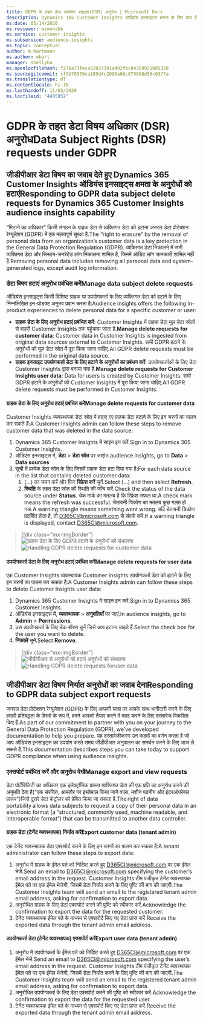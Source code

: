 ```yaml
---
title: GDPR के तहत डेटा सब्जेक्ट राइट्स(DSR) अनुरोध | Microsoft Docs
description: Dynamics 365 Customer Insights ऑडिएंस इनसाइट्स क्षमता के लिए डेटा विषय अनुरोधों का जवाब दें.
ms.date: 05/14/2020
ms.reviewer: wimohabb
ms.service: customer-insights
ms.subservice: audience-insights
ms.topic: conceptual
author: m-hartmann
ms.author: mhart
manager: shellyha
ms.openlocfilehash: f276a73feca52023391ad92fbc84359921b85328
ms.sourcegitcommit: cf9b78559ca189d4c2086a66c879098d56c0377a
ms.translationtype: HT
ms.contentlocale: hi-IN
ms.lasthandoff: 11/03/2020
ms.locfileid: "4405952"
---
```

# <a name="data-subject-rights-dsr-requests-under-gdpr"></a><span data-ttu-id="f0290-103">GDPR के तहत डेटा विषय अधिकार (DSR) अनुरोध</span><span class="sxs-lookup"><span data-stu-id="f0290-103">Data Subject Rights (DSR) requests under GDPR</span></span>

## <a name="responding-to-gdpr-data-subject-delete-requests-for-dynamics-365-customer-insights-audience-insights-capability"></a><span data-ttu-id="f0290-104">जीडीपीआर डेटा विषय का जवाब देते हुए Dynamics 365 Customer Insights ऑडियंस इनसाइट्स क्षमता के अनुरोधों को हटाएं</span><span class="sxs-lookup"><span data-stu-id="f0290-104">Responding to GDPR data subject delete requests for Dynamics 365 Customer Insights audience insights capability</span></span>

<span data-ttu-id="f0290-105">“मिटाने का अधिकार” किसी संगठन के ग्राहक डेटा से व्यक्तिगत डेटा को हटाना जनरल डेटा प्रोटेक्शन रेग्यूलेशन (GDPR) में एक महत्वपूर्ण सुरक्षा है.</span><span class="sxs-lookup"><span data-stu-id="f0290-105">The “right to erasure” by the removal of personal data from an organization’s customer data is a key protection in the General Data Protection Regulation (GDPR).</span></span> <span data-ttu-id="f0290-106">व्यक्तिगत डेटा निकालने में सभी व्यक्तिगत डेटा और सिस्टम-जनरेटेड लॉग निकालना शामिल है, जिनमें ऑडिट लॉग जानकारी शामिल नहीं है.</span><span class="sxs-lookup"><span data-stu-id="f0290-106">Removing personal data includes removing all personal data and system-generated logs, except audit log information.</span></span>

### <a name="manage-data-subject-delete-requests"></a><span data-ttu-id="f0290-107">डेटा विषय हटाएं अनुरोध प्रबंधित करें</span><span class="sxs-lookup"><span data-stu-id="f0290-107">Manage data subject delete requests</span></span>

<span data-ttu-id="f0290-108">ऑडियंस इनसाइट्स किसी विशिष्ट ग्राहक या उपयोगकर्ता के लिए व्यक्तिगत डेटा को हटाने के लिए निम्नलिखित इन-प्रोडक्ट अनुभव प्रदान करता है:</span><span class="sxs-lookup"><span data-stu-id="f0290-108">Audience insights offers the following in-product experiences to delete personal data for a specific customer or user:</span></span>

- <span data-ttu-id="f0290-109">**ग्राहक डेटा के लिए अनुरोध हटाएं प्रबंधित करें**: Customer Insights में ग्राहक डेटा मूल डेटा स्रोतों से बाहरी Customer Insights तक पहुंचाया जाता है.</span><span class="sxs-lookup"><span data-stu-id="f0290-109">**Manage delete requests for customer data**: Customer data in Customer Insights is ingested from original data sources external to Customer Insights.</span></span> <span data-ttu-id="f0290-110">सभी GDPR हटाने के अनुरोधों को मूल डेटा स्रोत में पूरा किया जाना चाहिए.</span><span class="sxs-lookup"><span data-stu-id="f0290-110">All GDPR delete requests must be performed in the original data source.</span></span>
- <span data-ttu-id="f0290-111">**ग्राहक इनसाइट उपयोगकर्ता डेटा के लिए हटाने के अनुरोधों का प्रबंधन करें**: उपयोगकर्ताओं के लिए डेटा Customer Insights द्वारा बनाया गया है.</span><span class="sxs-lookup"><span data-stu-id="f0290-111">**Manage delete requests for Customer Insights user data**: Data for users is created by Customer Insights.</span></span> <span data-ttu-id="f0290-112">सभी GDPR हटाने के अनुरोधों को Customer Insights में पूरा किया जाना चाहिए.</span><span class="sxs-lookup"><span data-stu-id="f0290-112">All GDPR delete requests must be performed in Customer Insights.</span></span>

#### <a name="manage-delete-requests-for-customer-data"></a><span data-ttu-id="f0290-113">ग्राहक डेटा के लिए अनुरोध हटाएं प्रबंधित करें</span><span class="sxs-lookup"><span data-stu-id="f0290-113">Manage delete requests for customer data</span></span>

<span data-ttu-id="f0290-114">Customer Insights व्यवस्थापक डेटा स्रोत में हटाए गए ग्राहक डेटा हटाने के लिए इन चरणों का पालन कर सकते हैं:</span><span class="sxs-lookup"><span data-stu-id="f0290-114">A Customer Insights admin can follow these steps to remove customer data that was deleted in the data source:</span></span>

1. <span data-ttu-id="f0290-115">Dynamics 365 Customer Insights में साइन इन करें.</span><span class="sxs-lookup"><span data-stu-id="f0290-115">Sign in to Dynamics 365 Customer Insights.</span></span>
2. <span data-ttu-id="f0290-116">ऑडिएंस इनसाइट्स में, **डेटा** > **डेटा स्रोत** पर जाएं</span><span class="sxs-lookup"><span data-stu-id="f0290-116">In audience insights, go to **Data** > **Data sources**</span></span>
3. <span data-ttu-id="f0290-117">सूची में प्रत्येक डेटा स्रोत के लिए जिसमें ग्राहक डेटा हटा दिया गया है:</span><span class="sxs-lookup"><span data-stu-id="f0290-117">For each data source in the list that contains deleted customer data:</span></span>
   1. <span data-ttu-id="f0290-118">(...) का चयन करें और फिर **रिफ़्रेश करें** चुनें.</span><span class="sxs-lookup"><span data-stu-id="f0290-118">Select (...) and then select **Refresh**.</span></span>
   2. <span data-ttu-id="f0290-119">**स्थिति** के तहत डेटा स्रोत की स्थिति की जाँच करें.</span><span class="sxs-lookup"><span data-stu-id="f0290-119">Check the status of the data source under **Status**.</span></span> <span data-ttu-id="f0290-120">चेक मार्क का मतलब है कि रिफ्रेश सफल था.</span><span class="sxs-lookup"><span data-stu-id="f0290-120">A check mark means the refresh was successful.</span></span> <span data-ttu-id="f0290-121">चेतावनी त्रिकोण का मतलब कुछ गलत हो गया.</span><span class="sxs-lookup"><span data-stu-id="f0290-121">A warning triangle means something went wrong.</span></span> <span data-ttu-id="f0290-122">यदि चेतावनी त्रिकोण प्रदर्शित होता है, तो D365CI@microsoft.com से संपर्क करें.</span><span class="sxs-lookup"><span data-stu-id="f0290-122">If a warning triangle is displayed, contact D365CI@microsoft.com.</span></span>

> [!div class="mx-imgBorder"]
> <span data-ttu-id="f0290-123">![ग्राहक डेटा के लिए GDPR हटाने के अनुरोधों को संभालना](media/gdpr-data-sources.png "ग्राहक डेटा के लिए GDPR हटाने के अनुरोधों को संभालना")</span><span class="sxs-lookup"><span data-stu-id="f0290-123">![Handling GDPR delete requests for customer data](media/gdpr-data-sources.png "Handling GDPR delete requests for customer data")</span></span>

#### <a name="manage-delete-requests-for-user-data"></a><span data-ttu-id="f0290-124">उपयोगकर्ता डेटा के लिए अनुरोध हटाएं प्रबंधित करें</span><span class="sxs-lookup"><span data-stu-id="f0290-124">Manage delete requests for user data</span></span>

<span data-ttu-id="f0290-125">एक Customer Insights व्यवस्थापक Customer Insights उपयोगकर्ता डेटा को हटाने के लिए इन चरणों का पालन कर सकता है:</span><span class="sxs-lookup"><span data-stu-id="f0290-125">A Customer Insights admin can follow these steps to delete Customer Insights user data:</span></span>

1. <span data-ttu-id="f0290-126">Dynamics 365 Customer Insights में साइन इन करें.</span><span class="sxs-lookup"><span data-stu-id="f0290-126">Sign in to Dynamics 365 Customer Insights.</span></span>
2. <span data-ttu-id="f0290-127">ऑडियंस इनसाइट्स में, **व्यवस्थापक** > **अनुमतियाँ** पर जाएं.</span><span class="sxs-lookup"><span data-stu-id="f0290-127">In audience insights, go to **Admin** > **Permissions**.</span></span>
3. <span data-ttu-id="f0290-128">उस उपयोगकर्ता के लिए चेक बॉक्स चुनें जिसे आप हटाना चाहते हैं.</span><span class="sxs-lookup"><span data-stu-id="f0290-128">Select the check box for the user you want to delete.</span></span>
4. <span data-ttu-id="f0290-129">**निकालें** चुनें.</span><span class="sxs-lookup"><span data-stu-id="f0290-129">Select **Remove**.</span></span>

> [!div class="mx-imgBorder"]
> <span data-ttu-id="f0290-130">![जीडीपीआर से अनुरोधों को हटाएं अनुरोधों को संभालना](media/gdpr-permissions.png "जीडीपीआर को उपयोगकर्ता डेटा के लिए हटाने के अनुरोधों को संभालना")</span><span class="sxs-lookup"><span data-stu-id="f0290-130">![Handling GDPR delete requests foruser data](media/gdpr-permissions.png "Handling GDPR delete requests for user data")</span></span>

## <a name="responding-to-gdpr-data-subject-export-requests"></a><span data-ttu-id="f0290-131">जीडीपीआर डेटा विषय निर्यात अनुरोधों का जवाब देना</span><span class="sxs-lookup"><span data-stu-id="f0290-131">Responding to GDPR data subject export requests</span></span>

<span data-ttu-id="f0290-132">जनरल डेटा प्रोटेक्शन रेग्यूलेशन (GDPR) के लिए आपकी यात्रा पर आपके साथ भागीदारी करने के लिए हमारी प्रतिबद्धता के हिस्से के रूप में, हमने आपको तैयार करने में मदद करने के लिए दस्तावेज विकसित किए हैं.</span><span class="sxs-lookup"><span data-stu-id="f0290-132">As part of our commitment to partner with you on your journey to the General Data Protection Regulation (GDPR), we’ve developed documentation to help you prepare.</span></span> <span data-ttu-id="f0290-133">यह दस्तावेज़ीकरण उन कदमों का वर्णन करता है जो आप ऑडियंस इनसाइट्स का उपयोग करते समय जीडीपीआर अनुपालन का समर्थन करने के लिए आज ले सकते हैं.</span><span class="sxs-lookup"><span data-stu-id="f0290-133">This documentation describes steps you can take today to support GDPR compliance when using audience insights.</span></span>

### <a name="manage-export-and-view-requests"></a><span data-ttu-id="f0290-134">एक्सपोर्ट प्रबंधित करें और अनुरोध देखें</span><span class="sxs-lookup"><span data-stu-id="f0290-134">Manage export and view requests</span></span>

<span data-ttu-id="f0290-135">डेटा पोर्टेबिलिटी का अधिकार एक इलेक्ट्रॉनिक प्रारूप व्यक्तिगत डेटा की एक प्रति का अनुरोध करने की अनुमति देता है("एक संरचित, आमतौर पर इस्तेमाल किया जाने वाला, मशीन पठनीय और इंटरऑपरेबल प्रारूप")जिसे दूसरे डेटा कंट्रोलर को प्रेषित किया जा सकता है.</span><span class="sxs-lookup"><span data-stu-id="f0290-135">The right of data portability allows data subjects to request a copy of their personal data in an electronic format (a “structured, commonly used, machine readable, and interoperable format”) that can be transmitted to another data controller.</span></span>

#### <a name="export-customer-data-tenant-admin"></a><span data-ttu-id="f0290-136">ग्राहक डेटा (टेनेंट व्यवस्थापक) निर्यात करें</span><span class="sxs-lookup"><span data-stu-id="f0290-136">Export customer data (tenant admin)</span></span>

<span data-ttu-id="f0290-137">एक टेनेंट व्यवस्थापक डेटा एक्सपोर्ट करने के लिए इन चरणों का पालन कर सकता है:</span><span class="sxs-lookup"><span data-stu-id="f0290-137">A tenant administrator can follow these steps to export data:</span></span>

1. <span data-ttu-id="f0290-138">अनुरोध में ग्राहक के ईमेल पते को निर्दिष्ट करते हुए D365CI@microsoft.com पर एक ईमेल भेजें.</span><span class="sxs-lookup"><span data-stu-id="f0290-138">Send an email to D365CI@microsoft.com specifying the customer’s email address in the request.</span></span> <span data-ttu-id="f0290-139">Customer Insights टीम पंजीकृत टेनेंट व्यवस्थापक ईमेल पते पर एक ईमेल भेजेगी, जिसमें डेटा निर्यात करने के लिए पुष्टि की मांग की जाएगी.</span><span class="sxs-lookup"><span data-stu-id="f0290-139">The Customer Insights team will send an email to the registered tenant admin email address, asking for confirmation to export data.</span></span>
2. <span data-ttu-id="f0290-140">अनुरोधित ग्राहक के लिए डेटा एक्सपोर्ट करने की पुष्टि को स्वीकार करें.</span><span class="sxs-lookup"><span data-stu-id="f0290-140">Acknowledge the confirmation to export the data for the requested customer.</span></span>
3. <span data-ttu-id="f0290-141">टेनेंट व्यवस्थापक ईमेल पते के माध्यम से एक्सपोर्ट किए गए डेटा प्राप्त करें.</span><span class="sxs-lookup"><span data-stu-id="f0290-141">Receive the exported data through the tenant admin email address.</span></span>

#### <a name="export-user-data-tenant-admin"></a><span data-ttu-id="f0290-142">उपयोगकर्ता डेटा (टेनेंट व्यवस्थापक) एक्सपोर्ट करें</span><span class="sxs-lookup"><span data-stu-id="f0290-142">Export user data (tenant admin)</span></span>

1. <span data-ttu-id="f0290-143">अनुरोध में उपयोगकर्ता के ईमेल पते को निर्दिष्ट करते हुए D365CI@microsoft.com पर एक ईमेल भेजें.</span><span class="sxs-lookup"><span data-stu-id="f0290-143">Send an email to D365CI@microsoft.com specifying the user’s email address in the request.</span></span> <span data-ttu-id="f0290-144">Customer Insights टीम पंजीकृत टेनेंट व्यवस्थापक ईमेल पते पर एक ईमेल भेजेगी, जिसमें डेटा निर्यात करने के लिए पुष्टि की मांग की जाएगी.</span><span class="sxs-lookup"><span data-stu-id="f0290-144">The Customer Insights team will send an email to the registered tenant admin email address, asking for confirmation to export data.</span></span>
2. <span data-ttu-id="f0290-145">अनुरोधित उपयोगकर्ता के लिए डेटा एक्सपोर्ट करने की पुष्टि को स्वीकार करें.</span><span class="sxs-lookup"><span data-stu-id="f0290-145">Acknowledge the confirmation to export the data for the requested user.</span></span>
3. <span data-ttu-id="f0290-146">टेनेंट व्यवस्थापक ईमेल पते के माध्यम से एक्सपोर्ट किए गए डेटा प्राप्त करें.</span><span class="sxs-lookup"><span data-stu-id="f0290-146">Receive the exported data through the tenant admin email address.</span></span>
